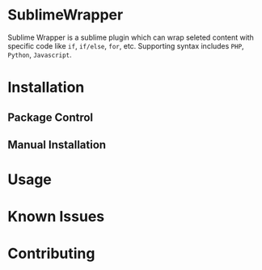# SublimeWrapper
Sublime Wrapper is a sublime plugin which can wrap seleted content with specific code like `if`, `if/else`, `for`, etc. Supporting syntax includes `PHP`, `Python`, `Javascript`.

# Installation

## Package Control

## Manual Installation

# Usage

# Known Issues

# Contributing